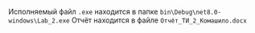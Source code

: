 Исполняемый файл `.exe` находится в папке `bin\Debug\net8.0-windows\Lab_2.exe`
Отчёт находится в файле `Отчёт_ТИ_2_Комашило.docx`
